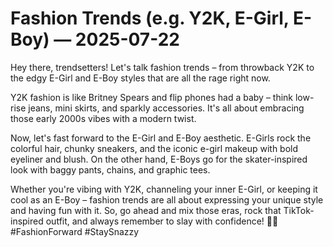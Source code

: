 # Fashion Trends (e.g. Y2K, E-Girl, E-Boy) — 2025-07-22

Hey there, trendsetters! Let's talk fashion trends – from throwback Y2K to the edgy E-Girl and E-Boy styles that are all the rage right now.

Y2K fashion is like Britney Spears and flip phones had a baby – think low-rise jeans, mini skirts, and sparkly accessories. It's all about embracing those early 2000s vibes with a modern twist.

Now, let's fast forward to the E-Girl and E-Boy aesthetic. E-Girls rock the colorful hair, chunky sneakers, and the iconic e-girl makeup with bold eyeliner and blush. On the other hand, E-Boys go for the skater-inspired look with baggy pants, chains, and graphic tees.

Whether you're vibing with Y2K, channeling your inner E-Girl, or keeping it cool as an E-Boy – fashion trends are all about expressing your unique style and having fun with it. So, go ahead and mix those eras, rock that TikTok-inspired outfit, and always remember to slay with confidence! 👑✨ #FashionForward #StaySnazzy